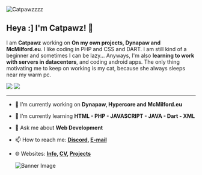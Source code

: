 ![Catpawzzzz](https://cd.catpawz.eu/03-CATPAWZ/03.02%20-%20OTHER/banner.png)

## Heya :] I'm Catpawz! 🎉

I am **Catpawz** working on **On my own projects, Dynapaw and McMilford.eu**. I like coding in PHP and CSS and DART. I am still kind of a beginner and sometimes I can be lazy... Anyways, I'm also **learning to work with servers in datacenters**, and coding android apps. The only thing motivating me to keep on working is my cat, because she always sleeps near my warm pc. 

<img src="https://wakapi.dynapaw.eu/api/badge/yumi/interval:today?label=today"></img>
<img src="https://wakapi.dynapaw.eu/api/badge/yumi/interval:30_days?label=last%2030d"></img>

---

- 🔭 I’m currently working on **Dynapaw, Hypercore and McMilford.eu**
- 🌱 I’m currently learning **HTML - PHP - JAVASCRIPT - JAVA - Dart - XML**
- 💬 Ask me about **Web Development**
- 📫 How to reach me:
  **[Discord](https://discordapp.com/users/852891077097947156), [E-mail](mailto:catpawz@catpawz.eu)**
- 🌐 Websites: 
  **[Info](https://info.catpawz.eu), [CV](https://portfolio.catpawz.eu), [Projects](https://projects.catpawz.eu)**

  ![Banner Image](https://github-readme-stats.vercel.app/api/wakatime?username=yumi&api_domain=wakapi.dynapaw.eu&bg_color=1e252e&title_color=c9a8e7&icon_color=2F855A&text_color=ffffff&custom_title=Catpawz%20%20programing%20%20stats)
